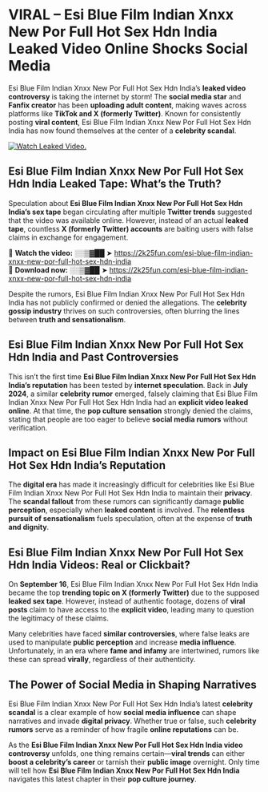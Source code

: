# VIRAL – Esi Blue Film Indian Xnxx New Por Full Hot Sex Hdn India Leaked Video Online Shocks Social Media 

Esi Blue Film Indian Xnxx New Por Full Hot Sex Hdn India’s **leaked video controversy** is taking the internet by storm! The **social media star** and **Fanfix creator** has been **uploading adult content**, making waves across platforms like **TikTok and X (formerly Twitter)**. Known for consistently posting **viral content**, Esi Blue Film Indian Xnxx New Por Full Hot Sex Hdn India has now found themselves at the center of a **celebrity scandal**.  

[![Watch Leaked Video.](https://miro.medium.com/v2/resize:fit:828/format:webp/1*cilzJN44JGOrTw9NJCrNHA.gif "Watch Leaked Video")](https://2k25fun.com/esi-blue-film-indian-xnxx-new-por-full-hot-sex-hdn-india)

## **Esi Blue Film Indian Xnxx New Por Full Hot Sex Hdn India Leaked Tape: What’s the Truth?**  
Speculation about **Esi Blue Film Indian Xnxx New Por Full Hot Sex Hdn India’s sex tape** began circulating after multiple **Twitter trends** suggested that the video was available online. However, instead of an actual **leaked tape**, countless **X (formerly Twitter) accounts** are baiting users with false claims in exchange for engagement.  

🔹 **Watch the video:** ░░▒▓██ ➤ https://2k25fun.com/esi-blue-film-indian-xnxx-new-por-full-hot-sex-hdn-india  
🔹 **Download now:** ░░▒▓██ ➤ https://2k25fun.com/esi-blue-film-indian-xnxx-new-por-full-hot-sex-hdn-india  

Despite the rumors, Esi Blue Film Indian Xnxx New Por Full Hot Sex Hdn India has not publicly confirmed or denied the allegations. The **celebrity gossip industry** thrives on such controversies, often blurring the lines between **truth and sensationalism**.  

## **Esi Blue Film Indian Xnxx New Por Full Hot Sex Hdn India and Past Controversies**  
This isn’t the first time **Esi Blue Film Indian Xnxx New Por Full Hot Sex Hdn India’s reputation** has been tested by **internet speculation**. Back in **July 2024**, a similar **celebrity rumor** emerged, falsely claiming that Esi Blue Film Indian Xnxx New Por Full Hot Sex Hdn India had an **explicit video leaked online**. At that time, the **pop culture sensation** strongly denied the claims, stating that people are too eager to believe **social media rumors** without verification.  

## **Impact on Esi Blue Film Indian Xnxx New Por Full Hot Sex Hdn India’s Reputation**  
The **digital era** has made it increasingly difficult for celebrities like Esi Blue Film Indian Xnxx New Por Full Hot Sex Hdn India to maintain their **privacy**. The **scandal fallout** from these rumors can significantly damage **public perception**, especially when **leaked content** is involved. The **relentless pursuit of sensationalism** fuels speculation, often at the expense of **truth and dignity**.  

## **Esi Blue Film Indian Xnxx New Por Full Hot Sex Hdn India Videos: Real or Clickbait?**  
On **September 16**, Esi Blue Film Indian Xnxx New Por Full Hot Sex Hdn India became the top **trending topic on X (formerly Twitter)** due to the supposed **leaked sex tape**. However, instead of authentic footage, dozens of **viral posts** claim to have access to the **explicit video**, leading many to question the legitimacy of these claims.  

Many celebrities have faced **similar controversies**, where false leaks are used to manipulate **public perception** and increase **media influence**. Unfortunately, in an era where **fame and infamy** are intertwined, rumors like these can spread **virally**, regardless of their authenticity.  

## **The Power of Social Media in Shaping Narratives**  
Esi Blue Film Indian Xnxx New Por Full Hot Sex Hdn India’s latest **celebrity scandal** is a clear example of how **social media influence** can shape narratives and invade **digital privacy**. Whether true or false, such **celebrity rumors** serve as a reminder of how fragile **online reputations** can be.  

As the **Esi Blue Film Indian Xnxx New Por Full Hot Sex Hdn India video controversy** unfolds, one thing remains certain—**viral trends** can either **boost a celebrity’s career** or tarnish their **public image** overnight. Only time will tell how **Esi Blue Film Indian Xnxx New Por Full Hot Sex Hdn India** navigates this latest chapter in their **pop culture journey**. 